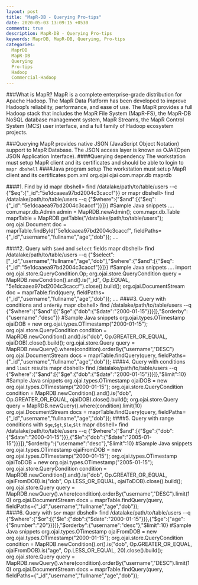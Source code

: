 ```yaml
---
layout: post
title: "MapR-DB - Querying Pro-tips"
date: 2020-05-03 13:09:15 +0530
comments: true
description: MapR-DB - Querying Pro-tips
keywords: MaprDB, MapR-DB, Querying, Pro-tips
categories:
  MaprDB
  MapR-DB
  Querying
  Pro-tips
  Hadoop
  Commercial-Hadoop
---
```

###What is MapR?
MapR is a complete enterprise-grade distribution for Apache Hadoop. The MapR Data Platform has been developed to improve Hadoop’s reliability, performance, and ease of use. The MapR provides a full Hadoop stack that includes the MapR File System (MapR-FS), the MapR-DB NoSQL database management system, MapR Streams, the MapR Control System (MCS) user interface, and a full family of Hadoop ecosystem projects.<!--more-->

###Querying
MapR provides native JSON (JavaScript Object Notation) support to MapR Database. The JSON access layer is known as OJAI(Open JSON Application Interface).
####Querying dependency
The workstation must setup MapR client and its certificates and should be able to login to `mapr dbshell`
####Java program setup
The workstation must setup MapR client and its certificates
	pom.xml
	<dependency>
		<groupId>org.ojai</groupId>
		<artifactId>ojai</artifactId>
	</dependency>
	<dependency>
		<groupId>com.mapr.db</groupId>
		<artifactId>maprdb</artifactId>
	</dependency>

####1. Find by id
	mapr dbshell> find /datalake/path/to/table/users --c {"$eq":{"_id":"5e1dcaaea97bd2004c3caccf"}}
	or 
	mapr dbshell> find /datalake/path/to/table/users --q {"$where":{"$and":[{"$eq":{"_id":"5e1dcaaea97bd2004c3caccf"}}]}}
	#Sample Java snippets
	....
	com.mapr.db.Admin admin = MapRDB.newAdmin();
	com.mapr.db.Table maprTable = MapRDB.getTable("/datalake/path/to/table/users");
	org.ojai.Document doc = maprTable.findById("5e1dcaaea97bd2004c3caccf", fieldPaths={"_id","username","fullname","age","dob"});
	....

####2. Query with `$and` and `select` fields
	mapr dbshell> find /datalake/path/to/table/users --q {"$select":["_id","username","fullname","age","dob"],"$where":{"$and":[{"$eq":{"_id":"5e1dcaaea97bd2004c3caccf"}}]}}
	#Sample Java snippets
	....
	import org.ojai.store.QueryCondition.Op;
	org.ojai.store.QueryCondition query = MapRDB.newCondition().and().is("_id", Op.EQUAL, "5e1dcaaea97bd2004c3caccf").close().build();
	org.ojai.DocumentStream doc = maprTable.find(query, fieldPaths={"_id","username","fullname","age","dob"});
	....
####3. Query with conditions and `orderBy`
	mapr dbshell> find /datalake/path/to/table/users --q {"$where":{"$and":[{"$ge":{"dob":{"$date":"2000-01-15"}}}]},"$orderby":{"username":"desc"}}
	#Sample Java snippets
	org.ojai.types.OTimestamp ojaiDOB = new org.ojai.types.OTimestamp("2000-01-15");
	org.ojai.store.QueryCondition condition = MapRDB.newCondition().and().is("dob", Op.GREATER_OR_EQUAL, ojaiDOB).close().build();
	org.ojai.store.Query query = MapRDB.newQuery().where(condition).orderBy("username","DESC")
	org.ojai.DocumentStream docs = maprTable.findQuery(query, fieldPaths={"_id","username","fullname","age","dob"});
####4. Query with conditions and `limit` results
	mapr dbshell> find /datalake/path/to/table/users --q {"$where":{"$and":[{"$ge":{"dob":{"$date":"2000-01-15"}}}]},"$limit":10}
	#Sample Java snippets
	org.ojai.types.OTimestamp ojaiDOB = new org.ojai.types.OTimestamp("2000-01-15");
	org.ojai.store.QueryCondition condition = MapRDB.newCondition().and().is("dob", Op.GREATER_OR_EQUAL, ojaiDOB).close().build();
	org.ojai.store.Query query = MapRDB.newQuery().where(condition).limit(10)
	org.ojai.DocumentStream docs = maprTable.findQuery(query, fieldPaths={"_id","username","fullname","age","dob"});
####5. Query with range conditions with `$ge`,`$gt`,`$le`,`$lt`
	mapr dbshell> find /datalake/path/to/table/users --q {"$where":{"$and":[{"$ge":{"dob":{"$date":"2000-01-15"}}},{"$le":{"dob":{"$date":"2005-01-15"}}}]},"$orderby":{"username":"desc"},"$limit":10}
	#Sample Java snippets
	org.ojai.types.OTimestamp ojaiFromDOB = new org.ojai.types.OTimestamp("2000-01-15");
	org.ojai.types.OTimestamp ojaiToDOB = new org.ojai.types.OTimestamp("2005-01-15");
	org.ojai.store.QueryCondition condition = MapRDB.newCondition().and().is("dob", Op.GREATER_OR_EQUAL, ojaiFromDOB).is("dob", Op.LESS_OR_EQUAL, ojaiToDOB).close().build();
	org.ojai.store.Query query = MapRDB.newQuery().where(condition).orderBy("username","DESC").limit(10)
	org.ojai.DocumentStream docs = maprTable.findQuery(query, fieldPaths={"_id","username","fullname","age","dob"});	
####6. Query with `$or`
	mapr dbshell> find /datalake/path/to/table/users --q {"$where":{"$or":[{"$le":{"dob":{"$date":"2000-01-15"}}},{"$ge":{"age":{"$number":"20"}}}]},"$orderby":{"username":"desc"},"$limit":10}
	#Sample Java snippets
	org.ojai.types.OTimestamp ojaiFromDOB = new org.ojai.types.OTimestamp("2000-01-15");
	org.ojai.store.QueryCondition condition = MapRDB.newCondition().or().is("dob", Op.GREATER_OR_EQUAL, ojaiFromDOB).is("age", Op.LESS_OR_EQUAL, 20).close().build();
	org.ojai.store.Query query = MapRDB.newQuery().where(condition).orderBy("username","DESC").limit(10)
	org.ojai.DocumentStream docs = maprTable.findQuery(query, fieldPaths={"_id","username","fullname","age","dob"});	







